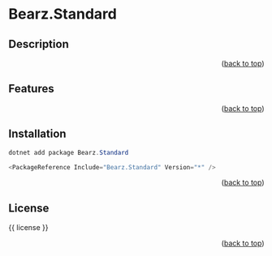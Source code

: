 # Bearz.Standard

<a name="top"></a>

## Description

<p align="right">(<a href="#top">back to top</a>)</p>

## Features

<p align="right">(<a href="#top">back to top</a>)</p>

## Installation

```powershell
dotnet add package Bearz.Standard
```

```powershell 
<PackageReference Include="Bearz.Standard" Version="*" />
```

<p align="right">(<a href="#top">back to top</a>)</p>

## License 

{{ license }}

<p align="right">(<a href="#top">back to top</a>)</p>
